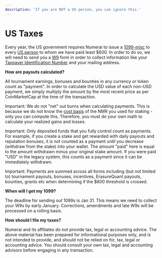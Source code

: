 ```yaml
---
description: 'If you are NOT a US person, you can ignore this.'
---
```


# US Taxes

Every year, the US government requires Numerai to issue a [1099-misc](https://www.irs.gov/forms-pubs/about-form-1099-misc) to every [US person](https://www.irs.gov/individuals/international-taxpayers/classification-of-taxpayers-for-us-tax-purposes) to whom we have paid least $600. In order to do so, we will need to send you a [W9](https://www.irs.gov/pub/irs-pdf/fw9.pdf) form in order to collect information like your [Taxpayer Identification Number](https://www.irs.gov/individuals/international-taxpayers/taxpayer-identification-numbers-tin) and your mailing address. 

**How are payouts calculated?**

All tournament earnings, bonuses and bounties in any currency or token count as "payment". In order to calculate the USD value of each non-USD payment, we simply multiply the amount by the most recent price as per CoinMarketCap at the time of the transaction.

Important: We do not "net" out burns when calculating payments. This is because we do not know the [cost basis](https://www.irs.gov/taxtopics/tc703) of the NMR you used for staking - only you can compute this. Therefore, you must do your own math to calculate your realized gains and losses.

Important: Only deposited funds that you fully control count as payments. For example, if you create a stake and get rewarded with daily payouts and reputation bonuses, it is not counted as a payment until you decrease \(withdraw from the stake\) into your wallet. The amount "paid" here is equal to the amount withdrawn minus your original stake amount. If you were paid "USD" in the legacy system, this counts as a payment since it can be immediately withdrawn.

Important: Payments are summed across all forms including \(but not limited to\) tournament payouts, bonuses, incentives, ErasureQuant payouts, bounties, grants etc when determining if the $600 threshold is crossed.   

**When will I get my 1099?**

The deadline for sending out 1099s is Jan 31. This means we need to collect your W9s by early January. Corrections, amendments and late W9s will be processed on a rolling basis.

**How should I file my taxes?**

Numerai and its affiliates do not provide tax, legal or accounting advice. The above material has been prepared for informational purposes only, and is not intended to provide, and should not be relied on for, tax, legal or accounting advice. You should consult your own tax, legal and accounting advisors before engaging in any transaction.

